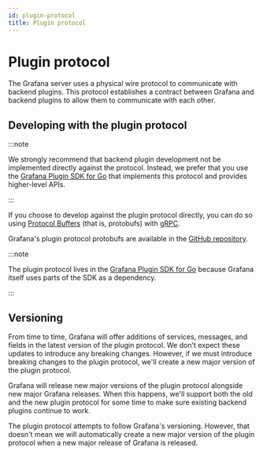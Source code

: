 ```yaml
---
id: plugin-protocol
title: Plugin protocol
---
```


# Plugin protocol

The Grafana server uses a physical wire protocol to communicate with backend plugins. This protocol establishes a contract between Grafana and backend plugins to allow them to communicate with each other.

## Developing with the plugin protocol

:::note

We strongly recommend that backend plugin development not be implemented directly against the protocol. Instead, we prefer that you use the [Grafana Plugin SDK for Go](grafana-plugin-sdk-for-go.md) that implements this protocol and provides higher-level APIs.

:::

If you choose to develop against the plugin protocol directly, you can do so using [Protocol Buffers](https://developers.google.com/protocol-buffers) (that is, protobufs) with [gRPC](https://grpc.io/).

Grafana's plugin protocol protobufs are available in the [GitHub repository](https://github.com/grafana/grafana-plugin-sdk-go/blob/master/proto/backend.proto).

:::note

The plugin protocol lives in the [Grafana Plugin SDK for Go](grafana-plugin-sdk-for-go.md) because Grafana itself uses parts of the SDK as a dependency.

:::

## Versioning

From time to time, Grafana will offer additions of services, messages, and fields in the latest version of the plugin protocol. We don't expect these updates to introduce any breaking changes. However, if we must introduce breaking changes to the plugin protocol, we'll create a new major version of the plugin protocol.

Grafana will release new major versions of the plugin protocol alongside new major Grafana releases. When this happens, we'll support both the old and the new plugin protocol for some time to make sure existing backend plugins continue to work.

The plugin protocol attempts to follow Grafana's versioning. However, that doesn't mean we will automatically create a new major version of the plugin protocol when a new major release of Grafana is released.